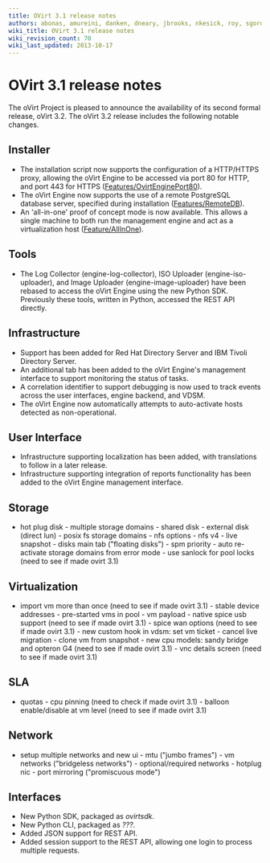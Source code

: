 ```yaml
---
title: OVirt 3.1 release notes
authors: abonas, amureini, danken, dneary, jbrooks, nkesick, roy, sgordon, val0x00ff
wiki_title: OVirt 3.1 release notes
wiki_revision_count: 70
wiki_last_updated: 2013-10-17
---
```


# OVirt 3.1 release notes

The oVirt Project is pleased to announce the availability of its second formal release, oVirt 3.2. The oVirt 3.2 release includes the following notable changes.

## Installer

*   The installation script now supports the configuration of a HTTP/HTTPS proxy, allowing the oVirt Engine to be accessed via port 80 for HTTP, and port 443 for HTTPS ([Features/OvirtEnginePort80](Features/OvirtEnginePort80)).
*   The oVirt Engine now supports the use of a remote PostgreSQL database server, specified during installation ([Features/RemoteDB](Features/RemoteDB)).
*   An 'all-in-one' proof of concept mode is now available. This allows a single machine to both run the management engine and act as a virtualization host ([Feature/AllInOne](Feature/AllInOne)).

## Tools

*   The Log Collector (engine-log-collector), ISO Uploader (engine-iso-uploader), and Image Uploader (engine-image-uploader) have been rebased to access the oVirt Engine using the new Python SDK. Previously these tools, written in Python, accessed the REST API directly.

## Infrastructure

*   Support has been added for Red Hat Directory Server and IBM Tivoli Directory Server.
*   An additional tab has been added to the oVirt Engine's management interface to support monitoring the status of tasks.
*   A correlation identifier to support debugging is now used to track events across the user interfaces, engine backend, and VDSM.
*   The oVirt Engine now automatically attempts to auto-activate hosts detected as non-operational.

## User Interface

*   Infrastructure supporting localization has been added, with translations to follow in a later release.
*   Infrastructure supporting integration of reports functionality has been added to the oVirt Engine management interface.

## Storage

* hot plug disk - multiple storage domains - shared disk - external disk (direct lun) - posix fs storage domains - nfs options - nfs v4 - live snapshot - disks main tab ("floating disks") - spm priority - auto re-activate storage domains from error mode - use sanlock for pool locks (need to see if made ovirt 3.1)

## Virtualization

* import vm more than once (need to see if made ovirt 3.1) - stable device addresses - pre-started vms in pool - vm payload - native spice usb support (need to see if made ovirt 3.1) - spice wan options (need to see if made ovirt 3.1) - new custom hook in vdsm: set vm ticket - cancel live migration - clone vm from snapshot - new cpu models: sandy bridge and opteron G4 (need to see if made ovirt 3.1) - vnc details screen (need to see if made ovirt 3.1)

## SLA

* quotas - cpu pinning (need to check if made ovirt 3.1) - balloon enable/disable at vm level (need to see if made ovirt 3.1)

## Network

* setup multiple networks and new ui - mtu ("jumbo frames") - vm networks ("bridgeless networks") - optional/required networks - hotplug nic - port mirroring ("promiscuous mode")

## Interfaces

*   New Python SDK, packaged as *ovirtsdk*.
*   New Python CLI, packaged as *???*.
*   Added JSON support for REST API.
*   Added session support to the REST API, allowing one login to process multiple requests.
